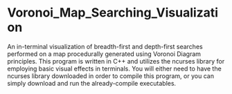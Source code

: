 # Voronoi_Map_Searching_Visualization
An in-terminal visualization of breadth-first and depth-first searches performed on a map procedurally generated using Voronoi Diagram principles.
This program is written in C++ and utilizes the ncurses library for employing basic visual effects in terminals.
You will either need to have the ncurses library downloaded in order to compile this program, or you can simply download and run the already-compile executables.
